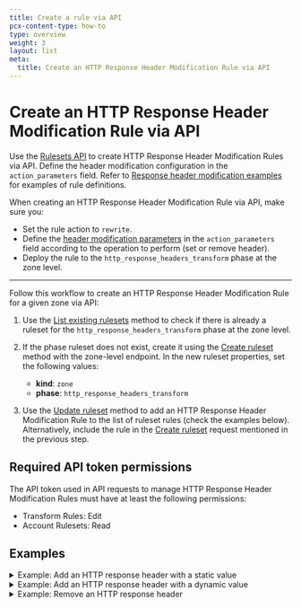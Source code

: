 ```yaml
---
title: Create a rule via API
pcx-content-type: how-to
type: overview
weight: 3
layout: list
meta:
  title: Create an HTTP Response Header Modification Rule via API
---
```


# Create an HTTP Response Header Modification Rule via API

Use the [Rulesets API](/ruleset-engine/rulesets-api/) to create HTTP Response Header Modification Rules via API. Define the header modification configuration in the `action_parameters` field. Refer to [Response header modification examples](/rules/transform/response-header-modification/examples/) for examples of rule definitions.

When creating an HTTP Response Header Modification Rule via API, make sure you:

*   Set the rule action to `rewrite`.
*   Define the [header modification parameters](/rules/transform/request-header-modification/reference/parameters/) in the `action_parameters` field according to the operation to perform (set or remove header).
*   Deploy the rule to the `http_response_headers_transform` phase at the zone level.

***

Follow this workflow to create an HTTP Response Header Modification Rule for a given zone via API:

1.  Use the [List existing rulesets](/ruleset-engine/rulesets-api/view/#list-existing-rulesets) method to check if there is already a ruleset for the `http_response_headers_transform` phase at the zone level.

2.  If the phase ruleset does not exist, create it using the [Create ruleset](/ruleset-engine/rulesets-api/create/) method with the zone-level endpoint. In the new ruleset properties, set the following values:

    * **kind**: `zone`
    * **phase**: `http_response_headers_transform`

3.  Use the [Update ruleset](/ruleset-engine/rulesets-api/update/) method to add an HTTP Response Header Modification Rule to the list of ruleset rules (check the examples below). Alternatively, include the rule in the [Create ruleset](/ruleset-engine/rulesets-api/create/) request mentioned in the previous step.

## Required API token permissions

The API token used in API requests to manage HTTP Response Header Modification Rules must have at least the following permissions:

* Transform Rules: Edit
* Account Rulesets: Read

## Examples

<details>
<summary>Example: Add an HTTP response header with a static value</summary>
<div>

The following example sets the rules of an existing phase ruleset (`<RULESET_ID>`) to a single HTTP Response Header Modification Rule — adding an HTTP response header with a static value — using the [Update ruleset](/ruleset-engine/rulesets-api/update/) method:

```json
---
header: Request
---
curl -X PUT \
"https://api.cloudflare.com/client/v4/zones/<ZONE_ID>/rulesets/<RULESET_ID>" \
-H "Authorization: Bearer <API_TOKEN>" \
-H "Content-Type: application/json" \
-d '{
  "rules": [
    {
      "expression": "(starts_with(http.request.uri.path, \"/en/\"))",
      "description": "My first HTTP Response Header Modification Rule",
      "action": "rewrite",
      "action_parameters": {
        "headers": {
          "X-Source": {
            "operation": "set",
            "value": "Cloudflare"
          }
        }
      }
    }
  ]
}'
```

The response contains the complete definition of the ruleset you updated.

```json
---
header: Response
---
{
  "result": {
    "id": "<RULESET_ID>",
    "name": "Zone-level Response Headers Transform Ruleset",
    "description": "Zone-level ruleset that will execute Response Header Modification Rules.",
    "kind": "zone",
    "version": "2",
    "rules": [
      {
        "id": "<RULE_ID>",
        "version": "1",
        "action": "rewrite",
        "action_parameters": {
          "headers": {
            "X-Source": {
              "operation": "set",
              "value": "Cloudflare"
            }
          }
        },
        "expression": "(starts_with(http.request.uri.path, \"/en/\"))",
        "description": "My first HTTP Response Header Modification Rule",
        "last_updated": "2021-04-14T14:42:04.219025Z",
        "ref": "<RULE_REF>"
      }
    ],
    "last_updated": "2021-04-14T14:42:04.219025Z",
    "phase": "http_response_headers_transform"
  },
  "success": true,
  "errors": [],
  "messages": []
}
```

</div>
</details>

<details>
<summary>Example: Add an HTTP response header with a dynamic value</summary>
<div>

The following example sets the rules of an existing phase ruleset (`<RULESET_ID>`) to a single HTTP Response Header Modification Rule — adding an HTTP response header with a dynamic value — using the [Update ruleset](/ruleset-engine/rulesets-api/update/) method:

```json
---
header: Request
---
curl -X PUT \
"https://api.cloudflare.com/client/v4/zones/<ZONE_ID>/rulesets/<RULESET_ID>" \
-H "Authorization: Bearer <API_TOKEN>" \
-H "Content-Type: application/json" \
-d '{
  "rules": [
    {
      "expression": "(starts_with(http.request.uri.path, \"/en/\"))",
      "description": "My first HTTP Response Header Modification Rule",
      "action": "rewrite",
      "action_parameters": {
        "headers": {
          "X-Bot-Score": {
            "operation": "set",
            "expression": "to_string(cf.bot_management.score)"
          }
        }
      }
    }
  ]
}'
```

The response contains the complete definition of the ruleset you updated.

```json
---
header: Response
---
{
  "result": {
    "id": "<RULESET_ID>",
    "name": "Zone-level Response Headers Transform Ruleset",
    "description": "Zone-level ruleset that will execute Response Header Modification Rules.",
    "kind": "zone",
    "version": "2",
    "rules": [
      {
        "id": "<RULE_ID>",
        "version": "1",
        "action": "rewrite",
        "action_parameters": {
          "headers": {
            "X-Bot-Score": {
              "operation": "set",
              "expression": "to_string(cf.bot_management.score)"
            }
          }
        },
        "expression": "(starts_with(http.request.uri.path, \"/en/\"))",
        "description": "My first HTTP Response Header Modification Rule",
        "last_updated": "2021-04-14T14:42:04.219025Z",
        "ref": "<RULE_REF>"
      }
    ],
    "last_updated": "2021-04-14T14:42:04.219025Z",
    "phase": "http_response_headers_transform"
  },
  "success": true,
  "errors": [],
  "messages": []
}
```

</div>
</details>

<details>
<summary>Example: Remove an HTTP response header</summary>
<div>

The following example sets the rules of an existing phase ruleset (`<RULESET_ID>`) to a single HTTP Response Header Modification Rule — removing an HTTP response header — using the [Update ruleset](/ruleset-engine/rulesets-api/update/) method:

```json
---
header: Request
---
curl -X PUT \
"https://api.cloudflare.com/client/v4/zones/<ZONE_ID>/rulesets/<RULESET_ID>" \
-H "Authorization: Bearer <API_TOKEN>" \
-H "Content-Type: application/json" \
-d '{
  "rules": [
    {
      "expression": "(starts_with(http.request.uri.path, \"/en/\"))",
      "description": "My first HTTP Response Header Modification Rule",
      "action": "rewrite",
      "action_parameters": {
        "headers": {
          "cf-connecting-ip": {
            "operation": "remove"
          }
        }
      }
    }
  ]
}'
```

The response contains the complete definition of the ruleset you updated.

```json
---
header: Response
---
{
  "result": {
    "id": "<RULESET_ID>",
    "name": "Zone-level Response Headers Transform Ruleset",
    "description": "Zone-level ruleset that will execute Response Header Modification Rules.",
    "kind": "zone",
    "version": "2",
    "rules": [
      {
        "id": "<RULE_ID>",
        "version": "1",
        "action": "rewrite",
        "action_parameters": {
          "headers": {
            "cf-connecting-ip": {
              "operation": "remove"
            }
          }
        },
        "expression": "(starts_with(http.request.uri.path, \"/en/\"))",
        "description": "My first HTTP Response Header Modification Rule",
        "last_updated": "2021-04-14T14:42:04.219025Z",
        "ref": "<RULE_REF>"
      }
    ],
    "last_updated": "2021-04-14T14:42:04.219025Z",
    "phase": "http_response_headers_transform"
  },
  "success": true,
  "errors": [],
  "messages": []
}
```

</div>
</details>
